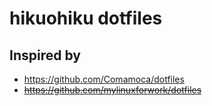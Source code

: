 # hikuohiku dotfiles

## Inspired by

- <https://github.com/Comamoca/dotfiles>
- ~~<https://github.com/mylinuxforwork/dotfiles>~~

